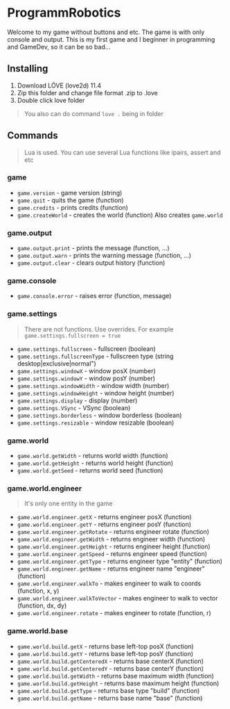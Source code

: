 # ProgrammRobotics

Welcome to my game without buttons and etc. The game is with only console and output.
This is my first game and I beginner in programming and GameDev, so it can be so bad...

## Installing
1. Download LÖVE (love2d) 11.4
2. Zip this folder and change file format .zip to .love
3. Double click love folder

> You also can do command `love .` being in folder

## Commands
> Lua is used. You can use several Lua functions like ipairs, assert and etc

### game
- `game.version` - game version (string)
- `game.quit` - quits the game (function)
- `game.credits` - prints credits (function)
- `game.createWorld` - creates the world (function)
Also creates `game.world`

### game.output
- `game.output.print` - prints the message (function, ...)
- `game.output.warn` - prints the warning message (function, ...)
- `game.output.clear` - clears output history (function)

### game.console
- `game.console.error` - raises error (function, message)

### game.settings
> There are not functions. Use overrides. For example `game.settings.fullscreen = true`
- `game.settings.fullscreen` - fullscreen (boolean)
- `game.settings.fullscreenType` - fullscreen type (string desktop|exclusive|normal")
- `game.settings.windowX` - window posX (number)
- `game.settings.windowY` - window posY (number)
- `game.settings.windowWidth` - window width (number)
- `game.settings.windowHeight` - window height (number)
- `game.settings.display` - display (number)
- `game.settings.VSync` - VSync (boolean)
- `game.settings.borderless` - window borderless (boolean)
- `game.settings.resizable` - window resizable (boolean)

### game.world
- `game.world.getWidth` - returns world width (function)
- `game.world.getHeight` - returns world height (function)
- `game.world.getSeed` - returns world seed (function)

### game.world.engineer
> It's only one entity in the game
- `game.world.engineer.getX` - returns engineer posX (function)
- `game.world.engineer.getY` - returns engineer posY (function)
- `game.world.engineer.getRotate` - returns engineer rotate (function)
- `game.world.engineer.getWidth` - returns engineer width (function)
- `game.world.engineer.getHeight` - returns engineer height (function)
- `game.world.engineer.getSpeed` - returns engineer speed (function)
- `game.world.engineer.getType` - returns engineer type "entity" (function)
- `game.world.engineer.getName` - returns engineer name "engineer" (function)
- `game.world.engineer.walkTo` - makes engineer to walk to coords (function, x, y)
- `game.world.engineer.walkToVector` - makes engineer to walk to vector (function, dx, dy)
- `game.world.engineer.rotate` - makes engineer to rotate (function, r)

### game.world.base
- `game.world.build.getX` - returns base left-top posX (function)
- `game.world.build.getY` - returns base left-top posY (function)
- `game.world.build.getCenteredX` - returns base centerX (function)
- `game.world.build.getCenteredY` - returns base centerY (function)
- `game.world.build.getWidth` - returns base maximum width (function)
- `game.world.build.getHeight` - returns base maximum height (function)
- `game.world.build.getType` - returns base type "build" (function)
- `game.world.build.getName` - returns base name "base" (function)